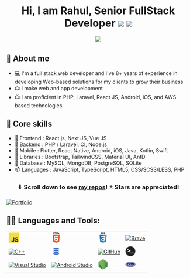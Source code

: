 <h1 align="center">Hi, I am Rahul, Senior FullStack Developer <img src="https://media.giphy.com/media/hvRJCLFzcasrR4ia7z/giphy.gif" width="28"> <img src="https://emojis.slackmojis.com/emojis/images/1531849430/4246/blob-sunglasses.gif?1531849430" width="28"/></h1>

<div align="center">
  <a href="#"><img src="https://camo.githubusercontent.com/5ddf73ad3a205111cf8c686f687fc216c2946a75005718c8da5b837ad9de78c9/68747470733a2f2f7468756d62732e6766796361742e636f6d2f4576696c4e657874446576696c666973682d736d616c6c2e676966" height="375px"/></a>
</div>



## 📖 About me

* 💻 I'm a full stack web developer and I've 8+ years of experience in developing Web-based solutions for my clients to grow their business
* 📺 I make web and app development
* 📺  I am proficient in PHP, Laravel, React JS, Android, iOS, and AWS based technologies.


## 📖 Core skills

* 🔭 Frontend : React.js, Next JS, Vue JS
* 🔭 Backend : PHP / Laravel, CI, Node.js
* 📱  Mobile : Flutter, React Native, Android, iOS, Java, Kotlin, Swift
* 🌱 Libraries : Bootstrap, TailwindCSS, Material UI, AntD
* 💬 Database : MySQL, MongoDB, PostgreSQL, SQLite
* 📫 Languages : JavaScript, TypeScript, HTML5, CSS/SCSS/LESS, PHP



<h3 align="center">⬇ Scroll down to see <a href="https://github.com/rhdholariya?tab=repositories">my repos</a>! ⭐ Stars are appreciated!</h3>

<p align="left">
  <a href="https://github.com/rhdholariya?tab=repositories"><img alt="Portfolio" title="Portfolio" src="https://img.shields.io/badge/-More%20Repos-black?style=for-the-badge&logo=addthis&logoColor=white"/></a>
</p>

## 👨‍💻 Languages and Tools:

<table>
    <tbody>
        <tr>
            <td><a href="#"><img alt="JavaScript" title="JavaScript" height="28px"
                        src="https://raw.githubusercontent.com/github/explore/80688e429a7d4ef2fca1e82350fe8e3517d3494d/topics/javascript/javascript.png" /></a>
            </td>
            <td><a href="#"><img alt="HTML5" title="HTML5" height="28px"
                        src="https://raw.githubusercontent.com/github/explore/80688e429a7d4ef2fca1e82350fe8e3517d3494d/topics/html/html.png" /></a>
            </td>
            <td><a href="#"><img alt="CSS3" title="CSS3" height="28px"
                        src="https://raw.githubusercontent.com/github/explore/80688e429a7d4ef2fca1e82350fe8e3517d3494d/topics/css/css.png" /></a>
            </td>
              <td><a href="https://reactjs.org/"><img alt="Brave" title="Brave" height="28px"
                                    src="https://upload.wikimedia.org/wikipedia/commons/thumb/a/a7/React-icon.svg/512px-React-icon.svg.png?20220125121207" /></a>
               </td>
        </tr>
        <tr>
            <td><a href="#"><img alt="C++" title="C++" height="28px"
                        src="https://img.icons8.com/color/48/000000/c-plus-plus-logo.png" /></a>
            </td>
            <td><a href="#"><img alt="SQL" title="SQL" height="28px"
                         src="https://raw.githubusercontent.com/github/explore/80688e429a7d4ef2fca1e82350fe8e3517d3494d/topics/sql/sql.png" /></a>
            </td>
              <td><a href="#"><img alt="GitHub" title="GitHub" height="28px"
                                     src="https://i.imgur.com/DZgetVv.png" /></a>
              </td>
               <td><a href="#"><img alt="Terminal" title="Terminal" height="28px"
                                      src="https://raw.githubusercontent.com/github/explore/80688e429a7d4ef2fca1e82350fe8e3517d3494d/topics/terminal/terminal.png" /></a>
                </td>
        </tr>
        <tr>
            <td><a href="#"><img alt="Visual Studio" title="Visual Studio Code" height="28px"
                        src="https://img.icons8.com/fluent/48/000000/visual-studio-code-2019.png" /></a></td>
            <td><a href="#"><img alt="Android Studio" title="Android Studio" height="28px"
                        src="https://i.imgur.com/6nJGNMN.png" /></a></td>
            <td><a href="#"><img alt="NodeJS" title="NodeJS" height="28px"
                                   src="https://raw.githubusercontent.com/github/explore/80688e429a7d4ef2fca1e82350fe8e3517d3494d/topics/nodejs/nodejs.png" /></a>
            </td>
           <td><a href="#"><img alt="PHP" title="PHP" height="28px"
                               src="https://raw.githubusercontent.com/github/explore/80688e429a7d4ef2fca1e82350fe8e3517d3494d/topics/php/php.png" /></a>
            </td>
        </tr>
    </tbody>
</table>


